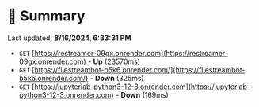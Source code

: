 # 📖 Summary
Last updated: **8/16/2024, 6:33:31 PM**

- `GET` [https://restreamer-09gx.onrender.com](https://restreamer-09gx.onrender.com) - **Up** (23570ms)
- `GET` [https://filestreambot-b5k6.onrender.com/](https://filestreambot-b5k6.onrender.com/) - **Down** (325ms)
- `GET` [https://jupyterlab-python3-12-3.onrender.com](https://jupyterlab-python3-12-3.onrender.com) - **Down** (169ms)
